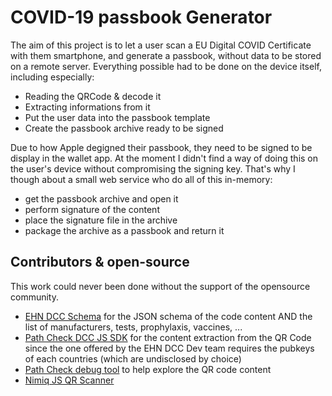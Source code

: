 # COVID-19 passbook Generator

The aim of this project is to let a user scan a EU Digital COVID Certificate with them smartphone, and generate a passbook, without data to be stored on a remote server. Everything possible had to be done on the device itself, including especially:

- Reading the QRCode & decode it
- Extracting informations from it
- Put the user data into the passbook template
- Create the passbook archive ready to be signed

Due to how Apple degigned their passbook, they need to be signed to be display in the wallet app. At the moment I didn't find a way of doing this on the user's device without compromising the signing key. That's why I though about a small web service who do all of this in-memory:

- get the passbook archive and open it
- perform signature of the content
- place the signature file in the archive
- package the archive as a passbook and return it


## Contributors & open-source
This work could never been done without the support of the opensource community.

- [EHN DCC Schema](https://github.com/ehn-dcc-development/ehn-dcc-schema) for the JSON schema of the code content AND the list of manufacturers, tests, prophylaxis, vaccines, ...
- [Path Check DCC JS SDK](https://github.com/Path-Check/dcc-sdk.js) for the content extraction from the QR Code since the one offered by the EHN DCC Dev team requires the pubkeys of each countries (which are undisclosed by choice)
- [Path Check debug tool](https://github.pathcheck.org/debug.html) to help explore the QR code content
- [Nimiq JS QR Scanner](https://github.com/nimiq/qr-scanner/)
